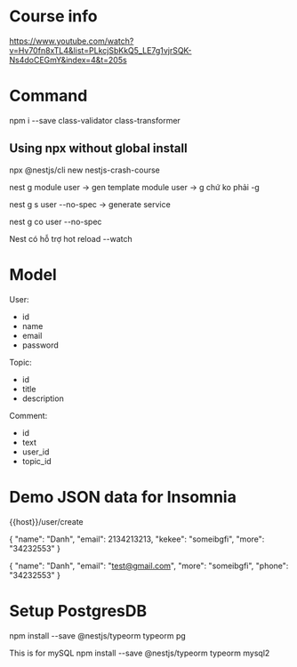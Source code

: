 # Course info

https://www.youtube.com/watch?v=Hv70fn8xTL4&list=PLkcjSbKkQ5_LE7g1vjrSQK-Ns4doCEGmY&index=4&t=205s

# Command

npm i --save class-validator class-transformer

## Using npx without global install

npx @nestjs/cli new nestjs-crash-course

nest g module user
-> gen template module user
-> g chứ ko phải -g

nest g s user --no-spec
-> generate service

nest g co user --no-spec

Nest có hỗ trợ hot reload --watch

# Model

User:

- id
- name
- email
- password

Topic:

- id
- title
- description

Comment:

- id
- text
- user_id
- topic_id

# Demo JSON data for Insomnia

{{host}}/user/create

{
"name": "Danh",
"email": 2134213213,
"kekee": "someibgfi",
"more": "34232553"
}

{
"name": "Danh",
"email": "test@gmail.com",
"more": "someibgfi",
"phone": "34232553"
}

# Setup PostgresDB

npm install --save @nestjs/typeorm typeorm pg

This is for mySQL
npm install --save @nestjs/typeorm typeorm mysql2
